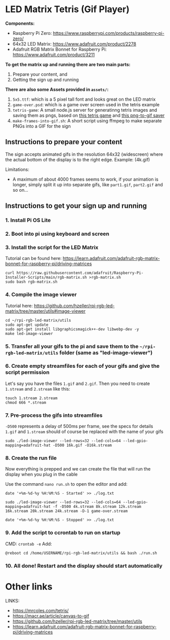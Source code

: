 # LED Matrix Tetris (Gif Player)

**Components:**
* Raspberry Pi Zero: https://www.raspberrypi.com/products/raspberry-pi-zero/
* 64x32 LED Matrix: https://www.adafruit.com/product/2278
* Adafruit RGB Matrix Bonnet for Raspberry Pi: https://www.adafruit.com/product/3211


**To get the matrix up and running there are two main parts:**
1. Prepare your content, and
2. Getting the sign up and running


**There are also some Assets provided in `assets/`:**
1. `5x5.ttf`: which is a 5 pixel tall font and looks great on the LED matrix
2. `game-over.psd`: which is a game over screen used in the tetris example
3. `tetris-game`: A small node.js server for generatinng tetris images and saving them as pngs, based on [this tetris game](https://mrcoles.com/tetris/) and [this png-to-gif saver](https://macr.ae/article/canvas-to-gif)
4. `make-frames-into-gif.sh`: A short script using ffmpeg to make separate PNGs into a GIF for the sign

## Instructions to prepare your content

The sign accepts animated gifs in the resolution 64x32 (widescreen) where the actual bottom of the display is to the right edge.
Example: (4k.gif)

Limitations: 
* A maximum of about 4000 frames seems to work, if your animation is longer, simply split it up into separate gifs, like `part1.gif`, `part2.gif` and so on...

## Instructions to get your sign up and running

### 1. Install Pi OS Lite

### 2. Boot into pi using keyboard and screen

### 3. Install the script for the LED Matrix
Tutorial can be found here: https://learn.adafruit.com/adafruit-rgb-matrix-bonnet-for-raspberry-pi/driving-matrices

```
curl https://raw.githubusercontent.com/adafruit/Raspberry-Pi-Installer-Scripts/main/rgb-matrix.sh >rgb-matrix.sh
sudo bash rgb-matrix.sh
```

### 4. Compile the image viewer
Tutorial here: https://github.com/hzeller/rpi-rgb-led-matrix/tree/master/utils#image-viewer

```
cd ~/rpi-rgb-led-matrix/utils
sudo apt-get update
sudo apt-get install libgraphicsmagick++-dev libwebp-dev -y
make led-image-viewer
```

### 5. Transfer all your gifs to the pi and save them to the `~/rpi-rgb-led-matrix/utils` folder (same as "led-image-viewer")

### 6. Create empty streamfiles for each of your gifs and give the script permission
Let's say you have the files `1.gif` and `2.gif`. Then you need to create `1.stream` and `2.stream` like this:

```
touch 1.stream 2.stream
chmod 666 *.stream
```

### 7. Pre-process the gifs into streamfiles

`-D500` represents a delay of 500ms per frame, see the specs for details
`1.gif` and `1.stream` should of course be replaced with the name of your gifs

```
sudo ./led-image-viewer --led-rows=32 --led-cols=64 --led-gpio-mapping=adafruit-hat -D500 16k.gif -O16k.stream
```

### 8. Create the run file
Now everything is prepped and we can create the file that will run the display when you plug in the cable

Use the command `nano run.sh` to open the editor and add:
```
date '+%m-%d-%y %H:%M:%S - Started' >> ./log.txt

sudo ./led-image-viewer --led-rows=32 --led-cols=64 --led-gpio-mapping=adafruit-hat -f -D500 4k.stream 8k.stream 12k.stream 16k.stream 20k.stream 24k.stream -D-1 game-over.stream 

date '+%m-%d-%y %H:%M:%S - Stopped' >> ./log.txt
```

### 9. Add the script to ccrontab to run on startup

CMD: `crontab -e`
Add:
```
@reboot cd /home/USERNAME/rpi-rgb-led-matrix/utils && bash ./run.sh
```

### 10. All done! Restart and the display should start automatically



# Other links
LINKS:
* https://mrcoles.com/tetris/
* https://macr.ae/article/canvas-to-gif
* https://github.com/hzeller/rpi-rgb-led-matrix/tree/master/utils
* https://learn.adafruit.com/adafruit-rgb-matrix-bonnet-for-raspberry-pi/driving-matrices
